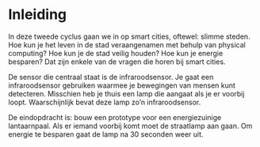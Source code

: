 # Inleiding

In deze tweede cyclus gaan we in op smart cities, oftewel: slimme steden. Hoe kun je het leven in de stad veraangenamen met behulp van physical computing? Hoe kun je de stad veilig houden? Hoe kun je energie besparen? Dat zijn enkele van de vragen die horen bij smart cities.

De sensor die centraal staat is de infraroodsensor. Je gaat een infraroodsensor gebruiken waarmee je bewegingen van mensen kunt detecteren. Misschien heb je thuis een lamp die aangaat als je er voorbij loopt. Waarschijnlijk bevat deze lamp zo’n infraroodsensor.

De eindopdracht is: bouw een prototype voor een energiezuinige lantaarnpaal. Als er iemand voorbij komt moet de straatlamp aan gaan. Om energie te besparen gaat de lamp na 30 seconden weer uit.
